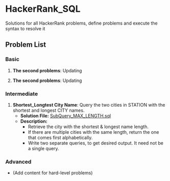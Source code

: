 # HackerRank_SQL
Solutions for all HackerRank problems, define problems and execute the syntax to resolve it

## Problem List

### Basic
1. **The second problems**: Updating
    
2. **The second problems**: Updating

### Intermediate
1. **Shortest_Longtest City Name**: Query the two cities in STATION with the shortest and longest CITY names.
   - **Solution File:** [SubQuery_MAX_LENGTH.sql](SQL/Intermediate/SubQuery_MAX_LENGTH.sql)
   - **Description:**
     - Retrieve the city with the shortest & longest name length.
     - If there are multiple cities with the same length, return the one that comes first alphabetically.
     - Write two separate queries, to get desired output. It need not be a single query.

### Advanced
- (Add content for hard-level problems)
